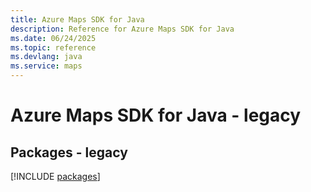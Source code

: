 ```yaml
---
title: Azure Maps SDK for Java
description: Reference for Azure Maps SDK for Java
ms.date: 06/24/2025
ms.topic: reference
ms.devlang: java
ms.service: maps
---
```

# Azure Maps SDK for Java - legacy
## Packages - legacy
[!INCLUDE [packages](maps-index.md)]